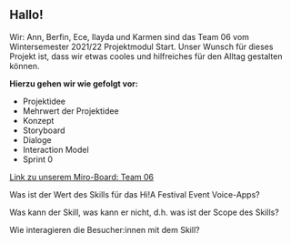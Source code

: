 ## Hallo! 
Wir: Ann, Berfin, Ece, Ilayda und Karmen sind das Team 06 vom Wintersemester 2021/22 Projektmodul Start. 
Unser Wunsch für dieses Projekt ist, dass wir etwas cooles und hilfreiches für den Alltag gestalten können. 

**Hierzu gehen wir wie gefolgt vor:**
- Projektidee
- Mehrwert der Projektidee
- Konzept
- Storyboard
- Dialoge
- Interaction Model
- Sprint 0


[Link zu unserem Miro-Board: Team 06](https://miro.com/app/board/o9J_llC7QLg=/)







Was ist der Wert des Skills für das Hi!A Festival Event Voice-Apps?


Was kann der Skill, was kann er nicht, d.h. was ist der Scope des Skills? 


Wie interagieren die Besucher:innen mit dem Skill?
